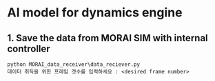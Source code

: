 # AI model for dynamics engine

## 1. Save the data from MORAI SIM with internal controller
	python MORAI_data_receiver\data_reciever.py
	데이터 취득을 위한 프레임 갯수를 입력하세요 : <desired frame number>
	